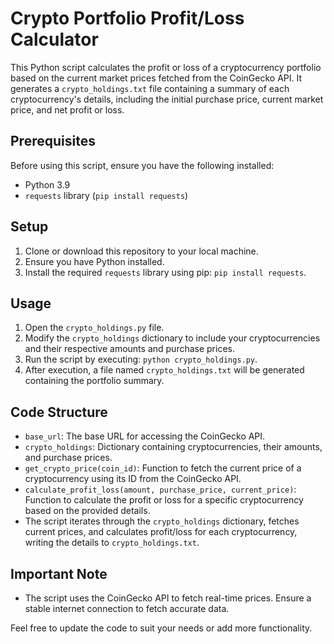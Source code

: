 # Crypto Portfolio Profit/Loss Calculator

This Python script calculates the profit or loss of a cryptocurrency portfolio based on the current market prices fetched from the CoinGecko API. It generates a `crypto_holdings.txt` file containing a summary of each cryptocurrency's details, including the initial purchase price, current market price, and net profit or loss.

## Prerequisites

Before using this script, ensure you have the following installed:

- Python 3.9
- `requests` library (`pip install requests`)

## Setup

1. Clone or download this repository to your local machine.
2. Ensure you have Python installed.
3. Install the required `requests` library using pip: `pip install requests`.

## Usage

1. Open the `crypto_holdings.py` file.
2. Modify the `crypto_holdings` dictionary to include your cryptocurrencies and their respective amounts and purchase prices.
3. Run the script by executing: `python crypto_holdings.py`.
4. After execution, a file named `crypto_holdings.txt` will be generated containing the portfolio summary.

## Code Structure

- `base_url`: The base URL for accessing the CoinGecko API.
- `crypto_holdings`: Dictionary containing cryptocurrencies, their amounts, and purchase prices.
- `get_crypto_price(coin_id)`: Function to fetch the current price of a cryptocurrency using its ID from the CoinGecko API.
- `calculate_profit_loss(amount, purchase_price, current_price)`: Function to calculate the profit or loss for a specific cryptocurrency based on the provided details.
- The script iterates through the `crypto_holdings` dictionary, fetches current prices, and calculates profit/loss for each cryptocurrency, writing the details to `crypto_holdings.txt`.

## Important Note

- The script uses the CoinGecko API to fetch real-time prices. Ensure a stable internet connection to fetch accurate data.

Feel free to update the code to suit your needs or add more functionality.
